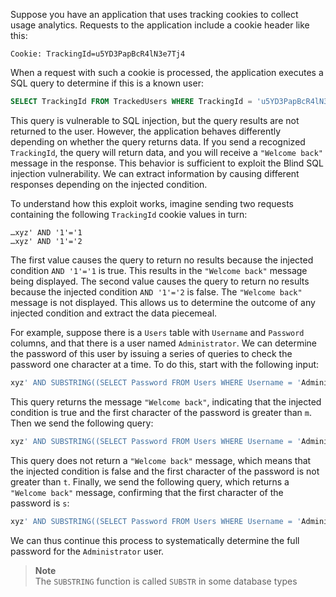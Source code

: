 Suppose you have an application that uses tracking cookies to collect usage analytics. Requests to the application include a cookie header like this:
```
Cookie: TrackingId=u5YD3PapBcR4lN3e7Tj4
```
When a request with such a cookie is processed, the application executes a SQL query to determine if this is a known user:
```SQL
SELECT TrackingId FROM TrackedUsers WHERE TrackingId = 'u5YD3PapBcR4lN3e7Tj4'
```
This query is vulnerable to SQL injection, but the query results are not returned to the user. However, the application behaves differently depending on whether the query returns data. If you send a recognized `TrackingId`, the query will return data, and you will receive a `"Welcome back"` message in the response.
This behavior is sufficient to exploit the Blind SQL injection vulnerability. We can extract information by causing different responses depending on the injected condition.

To understand how this exploit works, imagine sending two requests containing the following `TrackingId` cookie values ​​in turn:
```
…xyz' AND '1'='1
…xyz' AND '1'='2
```
The first value causes the query to return no results because the injected condition `AND '1'='1` is true. This results in the `"Welcome back"` message being displayed.
The second value causes the query to return no results because the injected condition `AND '1'='2` is false. The `"Welcome back"` message is not displayed.
This allows us to determine the outcome of any injected condition and extract the data piecemeal.

For example, suppose there is a `Users` table with `Username` and `Password` columns, and that there is a user named `Administrator`. We can determine the password of this user by issuing a series of queries to check the password one character at a time.
To do this, start with the following input:
```SQL
xyz' AND SUBSTRING((SELECT Password FROM Users WHERE Username = 'Administrator'), 1, 1) > 'm
```
This query returns the message `"Welcome back"`, indicating that the injected condition is true and the first character of the password is greater than `m`. Then we send the following query:
```SQL
xyz' AND SUBSTRING((SELECT Password FROM Users WHERE Username = 'Administrator'), 1, 1) > 't
```
This query does not return a `"Welcome back"` message, which means that the injected condition is false and the first character of the password is not greater than `t`.
Finally, we send the following query, which returns a `"Welcome back"` message, confirming that the first character of the password is `s`:
```SQL
xyz' AND SUBSTRING((SELECT Password FROM Users WHERE Username = 'Administrator'), 1, 1) = 's
```
We can thus continue this process to systematically determine the full password for the `Administrator` user.

>**Note**  
>The `SUBSTRING` function is called `SUBSTR` in some database types